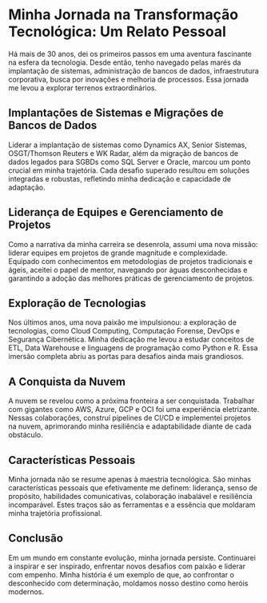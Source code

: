 # Minha Jornada na Transformação Tecnológica: Um Relato Pessoal

Há mais de 30 anos, dei os primeiros passos em uma aventura fascinante na esfera da tecnologia. Desde então, tenho navegado pelas marés da implantação de sistemas, administração de bancos de dados, infraestrutura corporativa, busca por inovações e melhoria de processos. Essa jornada me levou a explorar terrenos extraordinários.

## Implantações de Sistemas e Migrações de Bancos de Dados

Liderar a implantação de sistemas como Dynamics AX, Senior Sistemas, OSGT/Thomson Reuters e WK Radar, além da migração de bancos de dados legados para SGBDs como SQL Server e Oracle, marcou um ponto crucial em minha trajetória. Cada desafio superado resultou em soluções integradas e robustas, refletindo minha dedicação e capacidade de adaptação.

## Liderança de Equipes e Gerenciamento de Projetos

Como a narrativa da minha carreira se desenrola, assumi uma nova missão: liderar equipes em projetos de grande magnitude e complexidade. Equipado com conhecimentos em metodologias de projetos tradicionais e ágeis, aceitei o papel de mentor, navegando por águas desconhecidas e garantindo a adoção das melhores práticas de gerenciamento de projetos.

## Exploração de Tecnologias

Nos últimos anos, uma nova paixão me impulsionou: a exploração de tecnologias, como Cloud Computing, Computação Forense, DevOps e Segurança Cibernética. Minha dedicação me levou a estudar conceitos de ETL, Data Warehouse e linguagens de programação como Python e R. Essa imersão completa abriu as portas para desafios ainda mais grandiosos.

## A Conquista da Nuvem

A nuvem se revelou como a próxima fronteira a ser conquistada. Trabalhar com gigantes como AWS, Azure, GCP e OCI foi uma experiência eletrizante. Nessas colaborações, construí pipelines de CI/CD e implementei projetos na nuvem, aprimorando minha resiliência e adaptabilidade diante de cada obstáculo.

## Características Pessoais

Minha jornada não se resume apenas à maestria tecnológica. São minhas características pessoais que efetivamente me definem: liderança, senso de propósito, habilidades comunicativas, colaboração inabalável e resiliência incomparável. Estes traços são as ferramentas e a essência que moldaram minha trajetória profissional.

## Conclusão

Em um mundo em constante evolução, minha jornada persiste. Continuarei a inspirar e ser inspirado, enfrentar novos desafios com paixão e liderar com empenho. Minha história é um exemplo de que, ao confrontar o desconhecido com determinação, moldamos nosso destino como heróis modernos.
